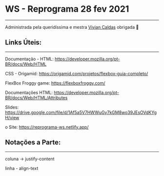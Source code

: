 # WS - Reprograma 28 fev 2021
---

Administrada pela queridíssima e mestra [Vivian Caldas](https://github.com/vhcaldas) obrigada 🖤

## Links Úteis:
---

Documentação - HTML: https://developer.mozilla.org/pt-BR/docs/Web/HTML

CSS - Origamid: https://origamid.com/projetos/flexbox-guia-completo/

FlexBox Froggy game: https://flexboxfroggy.com/

Documentações HTML: https://developer.mozilla.org/pt-BR/docs/Web/HTML/Attributes

Slides: https://drive.google.com/file/d/1Af5a5V7HWWuGy7kGM8wo39JEsOVdKYgH/view

o Site: https://reprograma-ws.netlify.app/


## Notações a Parte:
---

coluna -> justify-content

linha - align-text
